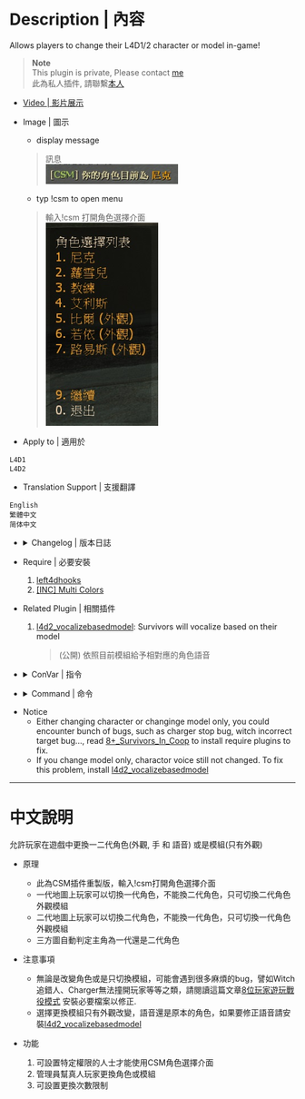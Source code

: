 # Description | 內容
Allows players to change their L4D1/2 character or model in-game!

> __Note__ <br/>
This plugin is private, Please contact [me](https://github.com/fbef0102/Game-Private_Plugin#私人插件列表-private-plugins-list)<br/>
此為私人插件, 請聯繫[本人](https://github.com/fbef0102/Game-Private_Plugin#私人插件列表-private-plugins-list)

* [Video | 影片展示](https://youtu.be/NoMHRxnKnFI)

* Image | 圖示
	* display message
	> 訊息
	<br/>![l4d_h_csm_1](image/l4d_h_csm_1.jpg)
	* typ !csm to open menu
	> 輸入!csm 打開角色選擇介面
	<br/>![l4d_h_csm_2](image/l4d_h_csm_2.jpg)

* Apply to | 適用於
```
L4D1
L4D2
```

* Translation Support | 支援翻譯
```
English
繁體中文
简体中文
```

* <details><summary>Changelog | 版本日誌</summary>

	```php
	//mi123645 @ 2009 - 2010
	//Harry @ 2022
	```
	* v1.0h
		* Remake code
		* Remove unuseful cvars
		* Safely change character and model
		* Add command to change model directly
		* Request by Yabi

	* 2.5a/b
		* [By mi123645](https://forums.alliedmods.net/showthread.php?t=107121)
</details>

* Require | 必要安裝
	1. [left4dhooks](https://forums.alliedmods.net/showthread.php?t=321696)
	2. [[INC] Multi Colors](https://forums.alliedmods.net/showthread.php?t=247770)

* Related Plugin | 相關插件
	1. [l4d2_vocalizebasedmodel](https://github.com/fbef0102/L4D2-Plugins/tree/master/l4d2_vocalizebasedmodel): Survivors will vocalize based on their model
		> (公開) 依照目前模組給予相對應的角色語音

* <details><summary>ConVar | 指令</summary>

	* cfg/sourcemod/l4d_h_csm.cfg
	```php
	// Players with these flags have access to open Character Select Menu (Empty = Everyone, -1: Nobody)
	l4d_h_csm_access_flag ""

	// Sets the number of times clients can change their character per round.
	l4d_h_csm_change_limit "9999"

	// If 1, close Character Select Menu after select
	l4d_h_csm_close_menu "0"

	// 0=Plugin off, 1=Plugin on.
	l4d_h_csm_enable "1"

	// Changes how message displays. (0: Disable, 1:In chat, 2: In Hint Box, 3: In center text)
	l4d_h_csm_type "1"
	```
</details>

* <details><summary>Command | 命令</summary>
	
	* **Brings up a menu to select a different character**
		```php
		sm_csm
		```

	* **Brings up a menu to select a client's character (Adm required: ADMFLAG_GENERIC)**
		```php
		sm_csc
		```

	* **Change character model to Coach**
		```php
		sm_c
		sm_coach
		```

	* **Change character model to Nick**
		```php
		sm_n
		sm_nick
		```

	* **Change character model to Ellis**
		```php
		sm_e
		sm_ellis
		```

	* **Change character model to Rochelle**
		```php
		sm_r
		sm_rochelle
		```
	* **Change character model to Louis**
		```php
		sm_l
		sm_louis
		```

	* **Change character model to bill**
		```php
		sm_b
		sm_bill
		```

	* **Change character model to Zoey**
		```php
		sm_z
		sm_zoey
		```

	* **Change character model to Franics**
		```php
		sm_f
		sm_franics
		```
</details>

* Notice
	* Either changing character or changinge model only, you could encounter bunch of bugs, such as charger stop bug, witch incorrect target bug..., read [8+_Survivors_In_Coop](https://github.com/fbef0102/Game-Private_Plugin/tree/main/Tutorial_%E6%95%99%E5%AD%B8%E5%8D%80/English/Game/L4D2/8%2B_Survivors_In_Coop#require) to install require plugins to fix.
    * If you change model only, charactor voice still not changed. To fix this problem, install [l4d2_vocalizebasedmodel](https://github.com/fbef0102/L4D2-Plugins/tree/master/l4d2_vocalizebasedmodel)

- - - -
# 中文說明
允許玩家在遊戲中更換一二代角色(外觀, 手 和 語音) 或是模組(只有外觀)

* 原理
	* 此為CSM插件重製版，輸入!csm打開角色選擇介面
	* 一代地圖上玩家可以切換一代角色，不能換二代角色，只可切換二代角色外觀模組
	* 二代地圖上玩家可以切換二代角色，不能換一代角色，只可切換一代角色外觀模組
	* 三方圖自動判定主角為一代還是二代角色

* 注意事項
	* 無論是改變角色或是只切換模組，可能會遇到很多麻煩的bug，譬如Witch追錯人、Charger無法撞開玩家等等之類，請閱讀這篇文章[8位玩家遊玩戰役模式](https://github.com/fbef0102/Game-Private_Plugin/tree/main/Tutorial_%E6%95%99%E5%AD%B8%E5%8D%80/Chinese_%E7%B9%81%E9%AB%94%E4%B8%AD%E6%96%87/Game/L4D2/8%E4%BD%8D%E7%8E%A9%E5%AE%B6%E9%81%8A%E7%8E%A9%E6%88%B0%E5%BD%B9%E6%A8%A1%E5%BC%8F#%E5%BF%85%E8%A6%81%E6%AA%94%E6%A1%88) 安裝必要檔案以修正.
    * 選擇更換模組只有外觀改變，語音還是原本的角色，如果要修正語音請安裝[l4d2_vocalizebasedmodel](https://github.com/fbef0102/L4D2-Plugins/tree/master/l4d2_vocalizebasedmodel)

* 功能
	1. 可設置特定權限的人士才能使用CSM角色選擇介面
	2. 管理員幫真人玩家更換角色或模組
	3. 可設置更換次數限制

